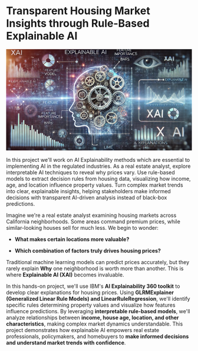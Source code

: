 # Transparent Housing Market Insights through Rule-Based Explainable AI

![XAI](explainable_ai.png)

In this project we'll work on AI Explainability methods which are essential to implementing AI in the regulated industries. As a real estate analyst, explore interpretable AI techniques to reveal why prices vary. Use rule-based models to extract decision rules from housing data, visualizing how income, age, and location influence property values. Turn complex market trends into clear, explainable insights, helping stakeholders make informed decisions with transparent AI-driven analysis instead of black-box predictions.

Imagine we're a real estate analyst examining housing markets across California neighborhoods. Some areas command premium prices, while similar-looking houses sell for much less. We begin to wonder:

- **What makes certain locations more valuable?** 

- **Which combination of factors truly drives housing prices?** 

Traditional machine learning models can predict prices accurately, but they rarely explain **Why** one neighborhood is worth more than another. This is where **Explainable AI (XAI)** becomes invaluable.


In this hands-on project, we'll use IBM's **AI Explainability 360 toolkit** to develop clear explanations for housing prices. Using **GLRMExplainer (Generalized Linear Rule Models) and LinearRuleRegression**, we'll identify specific rules determining property values and visualize how features influence predictions. By leveraging **interpretable rule-based models**, we'll analyze relationships between **income, house age, location, and other characteristics**, making complex market dynamics understandable. This project demonstrates how explainable AI empowers real estate professionals, policymakers, and homebuyers to **make informed decisions and understand market trends with confidence**.


